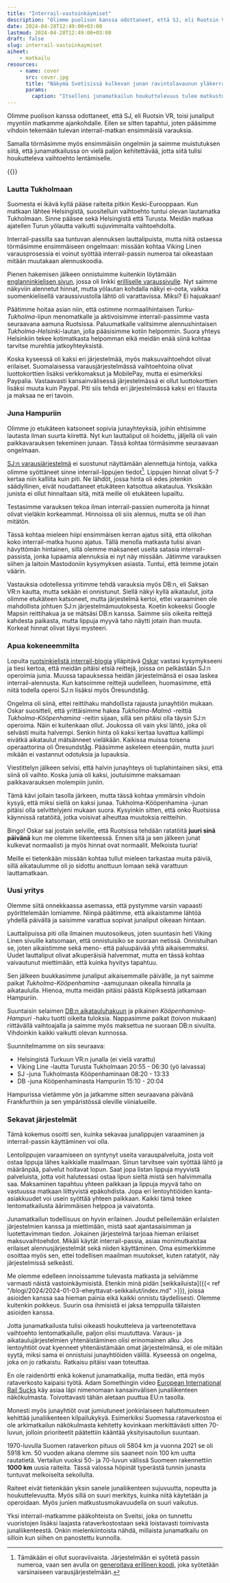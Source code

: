 ```yaml
---
title: "Interrail-vastoinkäymiset"
description: "Olimme puolison kanssa odottaneet, että SJ, eli Ruotsin VR, toisi junaliput myyntiin matkamme ajankohdalle. Eilen se sitten tapahtui, joten pääsimme vihdoin tekemään tulevan interrail-matkan ensimmäisiä varauksia."
date: 2024-04-28T12:49:00+03:00
lastmod: 2024-04-28T12:49:00+03:00
draft: false
slug: interrail-vastoinkaymiset
aiheet:
    - matkailu
resources:
    - name: cover
      src: cover.jpg
      title: "Näkymä Svetisissä kulkevan junan ravintolavaunun yläkerrasta"
      params:
        caption: "Itselleni junamatkailun houkuttelevuus tulee matkustusmukavuudesta. Tilavat penkit, mahdollisuus liikkua sekä ravintolavaunut tekevät matkustamisesta todella miellyttävää ja rentoa. Kuvassa on Sveitsissä operoivan junan ravintolavaunun yläkerta. Kuva: Kecko"
---
```


Olimme puolison kanssa odottaneet, että SJ, eli Ruotsin VR, toisi junaliput myyntiin matkamme ajankohdalle. Eilen se sitten tapahtui, joten pääsimme vihdoin tekemään tulevan interrail-matkan ensimmäisiä varauksia.

Samalla törmäsimme myös ensimmäisiin ongelmiin ja saimme muistutuksen siitä, että junamatkailussa on vielä paljon kehitettävää, jotta siitä tulisi houkutteleva vaihtoehto lentämiselle.

<!--more-->

{{<cover>}}

### Lautta Tukholmaan
Suomesta ei ikävä kyllä pääse raiteita pitkin Keski-Eurooppaan. Kun matkaan lähtee Helsingistä, suositelluin vaihtoehto tuntui olevan lautamatka Tukholmaan. Sinne pääsee sekä Helsingistä että Turusta. Meidän matkaa ajatellen Turun yölautta vaikutti sujuvimmalta vaihtoehdolta.

Interrail-passilla saa tuntuvan alennuksen lauttalipuista, mutta niitä ostaessa törmäsimme ensimmäiseen ongelmaan: missään kohtaa Viking Linen varausprosessia ei voinut syöttää interrail-passin numeroa tai oikeastaan mitään muutakaan alennuskoodia.

Pienen hakemisen jälkeen onnistuimme kuitenkin löytämään [englanninkielisen sivun](https://www.sales.vikingline.com/find-trip/offers/rail/), jossa oli linkki [erilliselle varaussivulle](https://www.sales.vikingline.com/ferry/eng/en/market.vl?action=find-travel&travellingFrom=STO&membership=NONE&productCode=EURAIL). Nyt saimme näkyviin alennetut hinnat, mutta yölautan kohdalla näkyi ei-oota, vaikka suomenkielisellä varaussivustolla lähtö oli varattavissa. Miksi? Ei hajuakaan!

Päätimme hoitaa asian niin, että ostimme normaalihintaisen *Turku-Tukholma*-lipun menomatkalle ja aktivoisimme interrail-passimme vasta seuraavana aamuna Ruotsissa. Paluumatkalle valitsimme alennushintaisen *Tukholma-Helsinki*-lautan, jolla pääsisimme kotiin helpommin. Suora yhteys Helsinkiin tekee kotimatkasta helpomman eikä meidän enää siinä kohtaa tarvitse murehtia jatkoyhteyksistä.

Koska kyseessä oli kaksi eri järjestelmää, myös maksuvaihtoehdot olivat erilaiset. Suomalaisessa varausjärjestelmässä vaihtoehtoina olivat luottokorttien lisäksi verkkomaksut ja MobilePay, mutta ei esimerkiksi Paypalia. Vastaavasti kansainvälisessä järjestelmässä ei ollut luottokorttien lisäksi muuta kuin Paypal. Piti siis tehdä eri järjestelmässä kaksi eri tilausta ja maksaa ne eri tavoin.

### Juna Hampuriin
Olimme jo etukäteen katsoneet sopivia junayhteyksiä, joihin ehtisimme lautasta ilman suurta kiirettä. Nyt kun lauttaliput oli hoidettu, jäljellä oli vain paikkavarauksen tekeminen junaan. Tässä kohtaa törmäsimme seuraavaan ongelmaan.

[SJ:n varausjärjestelmä](https://www.sj.se/en) ei suostunut näyttämään alennettuja hintoja, vaikka olimme syöttäneet sinne interrail-lippujen tiedot[^1]. Lippujen hinnat olivat 5-7 kertaa niin kalliita kuin piti. Ne lähdöt, jossa hinta oli edes jotenkin säädyllinen, eivät noudattaneet etukäteen katsottua aikataulua. Yksikään junista ei ollut hinnaltaan sitä, mitä meille oli etukäteen lupailtu.

Testasimme varauksen tekoa ilman interrail-passien numeroita ja hinnat olivat vieläkin korkeammat. Hinnoissa oli siis alennus, mutta se oli ihan mitätön.

Tässä kohtaa mieleen hiipi ensimmäisen kerran ajatus siitä, että olikohan koko interrail-matka huono ajatus. Tällä menolla matkasta tulisi aivan hävyttömän hintainen, sillä olemme maksaneet useita satasia interrail-passista, jonka lupaamia alennuksia ei nyt näy missään. Jätimme varauksen siihen ja laitoin Mastodoniin kysymyksen asiasta. Tuntui, että teimme jotain väärin.

Vastauksia odotellessa yritimme tehdä varauksia myös DB:n, eli Saksan VR:n kautta, mutta sekään ei onnistunut. Siellä näkyi kyllä aikataulut, joita olimme etukäteen katsoneet, mutta järjestelmä kertoi, ettei varaaminen ole mahdollista johtuen SJ:n järjestelmämuutoksesta. Koetin kokeeksi Google Mapsin reittihakua ja se mätsäsi DB:n kanssa. Saimme siis oikeita reittejä kahdesta paikasta, mutta lippuja myyvä taho näytti jotain ihan muuta. Korkeat hinnat olivat täysi mysteeri.

### Apua kokeneemmilta

Lopulta [ruotsinkielistä interrail-blogia](https://interrailinfosvenska.wordpress.com/) ylläpitävä [Oskar](https://mementomori.social/@Torskmint@mastodon.nu) vastasi kysymykseeni ja tiesi kertoa, että meidän pitäisi etsiä reittejä, joissa on pelkästään SJ:n operoimia junia. Muussa tapauksessa heidän järjestelmänsä ei osaa laskea interrail-alennusta. Kun katsoimme reittejä uudelleen, huomasimme, että niitä todella operoi SJ:n lisäksi myös Öresundståg.

Ongelma oli siinä, ettei reittihaku mahdollista rajausta junayhtiön mukaan. Oskar suositteli, että yrittäisimme hakea *Tukholma-Malmö* -reittiä *Tukholma-Kööpenhamina* -reitin sijaan, sillä sen pitäisi olla täysin SJ:n operoima. Näin ei kuitenkaan ollut. Joukossa oli vain yksi lähtö, joka oli selvästi muita halvempi. Senkin hinta oli kaksi kertaa luvattua kalliimpi eivätkä aikataulut mätsänneet vieläkään. Kaikissa muissa toisena operaattorina oli Öresundståg. Pääsimme askeleen eteenpäin, mutta juuri mikään ei vastannut odotuksia ja lupauksia.

Viestittelyn jälkeen selvisi, että halvin junayhteys oli tuplahintainen siksi, että siinä oli vaihto. Koska junia oli kaksi, joutuisimme maksamaan paikkavarauksen molempiin juniin.

Tämä kävi jollain tasolla järkeen, mutta tässä kohtaa ymmärsin vihdoin kysyä, että miksi siellä on kaksi junaa. Tukholma-Kööpenhamina -junan pitäisi olla selvittelyjeni mukaan suora. Kysyinkin sitten, että onko Ruotsissa käynnissä ratatöitä, jotka voisivat aiheuttaa muutoksia reitteihin.

Bingo! Oskar sai jostain selville, että Ruotsissa tehdään ratatöitä **juuri sinä päivänä** kun me olemme liikenteessä. Ennen sitä ja sen jälkeen junat kulkevat normaalisti ja myös hinnat ovat normaalit. Melkoista tuuria!

Meille ei tietenkään missään kohtaa tullut mieleen tarkastaa muita päiviä, sillä aikataulumme oli jo sidottu anottuun lomaan sekä varattuun lauttamatkaan.

### Uusi yritys
Olemme siitä onnekkaassa asemassa, että pystymme varsin vapaasti pyörittelemään lomiamme. Niinpä päätimme, että aikaistamme lähtöä yhdellä päivällä ja saisimme varattua sopivat junaliput oikeaan hintaan.

Lauttalipuissa piti olla ilmainen muutosoikeus, joten suuntasin heti Viking Linen sivuille katsomaan, että onnistuisiko se suoraan netissä. Onnistuihan se, joten aikaistimme sekä meno- että paluupäivää yhtä aikaisemmaksi. Uudet lauttaliput olivat alkuperäisiä halvemmat, mutta en tässä kohtaa vaivautunut miettimään, että kuinka hyvitys tapahtuu.

Sen jälkeen buukkasimme junaliput aikaisemmalle päivälle, ja nyt saimme paikat *Tukholma-Kööpenhamina* -aamujunaan oikealla hinnalla ja aikataululla. Hienoa, mutta meidän pitäisi päästä Köpiksestä jatkamaan Hampuriin.

Suuntaisin selaimen [DB:n aikatauluhakuun](https://int.bahn.de/en/) ja pikainen *Kööpenhamina-Hampuri* -haku tuotti oikeita tuloksia. Nappasimme paikat (toivon mukaan) riittävällä vaihtoajalla ja saimme myös maksettua ne suoraan DB:n sivuilta. Vihdoinkin kaikki vaikutti olevan kunnossa.

Suunnitelmamme on siis seuraava:
- Helsingistä Turkuun VR:n junalla (ei vielä varattu)
- Viking Line -lautta Turusta Tukholmaan 20:55 - 06:30 (yö laivassa)
- SJ -juna Tukholmasta Kööpenhaminaan 08:20 - 13:33
- DB -juna Kööpenhaminasta Hampuriin 15:10 - 20:04

Hampurissa vietämme yön ja jatkamme sitten seuraavana päivänä Frankfurthiin ja sen ympäristössä oleville viinialueille.

### Sekavat järjestelmät
Tämä kokemus osoitti sen, kuinka sekavaa junalippujen varaaminen ja interrail-passin käyttäminen voi olla.

Lentolippujen varaamiseen on syntynyt useita varauspalveluita, josta voit ostaa lippuja lähes kaikkialle maailmaan. Sinun tarvitsee vain syöttää lähtö ja määränpää, palvelut hoitavat lopun. Saat jopa listan lippuja myyvistä palveluista, jotta voit halutessasi ostaa lipun sieltä mistä sen halvimmalla saa. Maksaminen tapahtuu yhteen paikkaan ja lippuja myyvä taho on vastuussa matkaan liittyvistä epäkohdista. Jopa eri lentoyhtiöiden kanta-asiakkuudet voi usein syöttää yhteen paikkaan. Kaikki tämä tekee lentomatkailusta äärimmäisen helppoa ja vaivatonta.

Junamatkailun todellisuus on hyvin erilainen. Joudut pelleilemään erilaisten järjestelmien kanssa ja miettimään, mistä saat ajantasaisimman ja luotettavimman tiedon. Jokainen järjestelmä tarjoaa hieman erilaiset maksuvaihtoehdot. Mikäli käytät interrail-passia, asiaa monimutkaistaa erilaiset alennusjärjestelmät sekä niiden käyttäminen. Oma esimerkkimme osoittaa myös sen, ettei todellisen maailman muutokset, kuten ratatyöt, näy järjestelmissä selkeästi.

Me olemme edelleen innoissamme tulevasta matkasta ja selviämme varmasti näistä vastoinkäymisistä. Etenkin minä pidän [seikkailuista]({{< ref "/blogi/2024/2024-01-03-eheyttavat-seikkailut/index.md" >}}), joissa asioiden kanssa saa hieman painia eikä kaikki onnistu täydellisesti. Olemme kuitenkin poikkeus. Suurin osa ihmisistä ei jaksa temppuilla tällaisten asioiden kanssa.

Jotta junamatkailusta tulisi oikeasti houkutteleva ja varteenotettava vaihtoehto lentomatkailulle, paljon olisi muututtava. Varaus- ja aikataulujärjestelmien yhtenäistäminen olisi erinomainen alku. Jos lentoyhtiöt ovat kyenneet yhtenäistämään omat järjestelmänsä, ei ole mitään syytä, miksi sama ei onnistuisi junayhtiöiden välillä. Kyseessä on ongelma, joka on jo ratkaistu. Ratkaisu pitäisi vaan toteuttaa.

En ole raidenörtti enkä kokenut junamatkailija, mutta tiedän, että myös rataverkosto kaipaisi työtä. Adam Somethingin video [European International Rail Sucks](https://www.youtube.com/watch?v=Oxz4oY0T85Y) käy asiaa läpi nimenomaan kansainvälisen junaliikenteen näkökulmasta. Toivottavasti tähän aletaan puuttua EU:n tasolla.

Monesti myös junayhtiöt ovat jumiutuneet jonkinlaiseen haluttomuuteen kehittää junaliikenteen kilpailukykyä. Esimerkiksi Suomessa rataverkostoa ei ole arkimatkailun näkökulmasta kehitetty kovinkaan merkittävästi sitten 70-luvun, jolloin prioriteetit päätettiin kääntää yksityisautoilun suuntaan.

1970-luvulla Suomen rataverkon pituus oli 5804 km ja vuonna 2021 se oli 5918 km. 50 vuoden aikana olemme siis saaneet noin 100 km uutta rautatietä. Vertailun vuoksi 50- ja 70-luvun välissä Suomeen rakennettiin **1000 km** uusia raiteita. Tässä valossa höpinät typerästä tunnin junasta tuntuvat melkoiselta sekoilulta.

Raiteet eivät tietenkään yksin sanele junaliikenteen sujuvuutta, nopeutta ja houkuttelevuutta. Myös sillä on suuri merkitys, kuinka niitä käytetään ja operoidaan. Myös junien matkustusmukavuudella on suuri vaikutus.

Yksi interrail-matkamme pääkohteista on Sveitsi, joka on tunnettu vuoristojen lisäksi laajasta rataverkostostaan sekä loistavasti toimivasta junaliikenteestä. Onkin mielenkiintoista nähdä, millaista junamatkailu on silloin kun siihen on panostettu kunnolla.

[^1]: Tämäkään ei ollut suoraviivaista. Järjestelmään ei syötetä passin numeroa, vaan sen avulla on [generoitava erillinen koodi](https://www.interrail.eu/en/book-reservations#/generatePassCoverNumber), joka syötetään varsinaiseen varausjärjestelmään.
